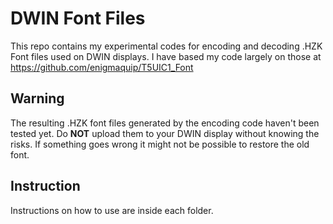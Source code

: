 # DWIN Font Files
This repo contains my experimental codes for encoding and decoding .HZK Font files used on DWIN displays. I have based my code largely on those at https://github.com/enigmaquip/T5UIC1_Font
## Warning
The resulting .HZK font files generated by the encoding code haven't been tested yet. Do **NOT** upload them to your DWIN display without knowing the risks. If something goes wrong it might not be possible to restore the old font.
## Instruction
Instructions on how to use are inside each folder.
